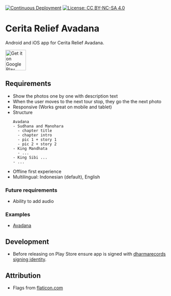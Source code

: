 [![Continuous Deployment](https://github.com/dharmarecords/cerita-relief-avadana/workflows/Continuous%20Integration/badge.svg)](https://github.com/dharmarecords/cerita-relief-avadana/actions?query=workflow)  [![License: CC BY-NC-SA 4.0](https://img.shields.io/badge/License-CC%20BY--NC--SA%204.0-lightgrey.svg)](https://creativecommons.org/licenses/by-nc-sa/4.0/)

# Cerita Relief Avadana

Android and iOS app for Cerita Relief Avadana.

<a href='https://play.google.com/store/apps/details?id=net.photodharma.apps.avadana' style="margin-top: 100px; padding: 0px"><img alt='Get it on Google Play' src='https://play.google.com/intl/en_us/badges/static/images/badges/en_badge_web_generic.png' height="64" style="margin: 0px; padding: 0px"/></a>

## Requirements

- Show the photos one by one with description text
- When the user moves to the next tour stop, they go the the next photo
- Responsive (Works great on mobile and tablet)
- Structure
  ```
  Avadana
  - Sudhana and Manohara
    - chapter title
    - chapter intro
    - pic 1 + story 1
    - pic 2 + story 2
  - King Mandhata
    - ...
  - King Sibi ...
  - ...
  ```
- Offline first experience
- Multilingual: Indonesian (default), English

### Future requirements

- Ability to add audio

### Examples

- [Avadana](https://www.photodharma.net/Indonesia/06-Avadana-Stories/06-Avadana-Stories.htm#toc0)

## Development

- Before releasing on Play Store ensure app is signed with [dharmarecords signing identity](/Keystore/dharmarecords/dharmarecords.keystore).

## Attribution

- Flags from [flaticon.com](https://www.flaticon.com/free-icon/)
